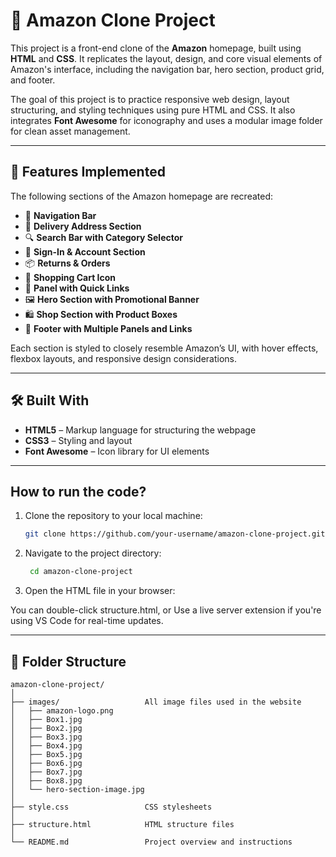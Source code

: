 # 🛒 Amazon Clone Project

This project is a front-end clone of the **Amazon** homepage, built using **HTML** and **CSS**. It replicates the layout, design, and core visual elements of Amazon's interface, including the navigation bar, hero section, product grid, and footer.  

The goal of this project is to practice responsive web design, layout structuring, and styling techniques using pure HTML and CSS. It also integrates **Font Awesome** for iconography and uses a modular image folder for clean asset management.

---

## 🚀 Features Implemented

The following sections of the Amazon homepage are recreated:

- 🧭 **Navigation Bar**  
- 📍 **Delivery Address Section**  
- 🔍 **Search Bar with Category Selector**  
- 👤 **Sign-In & Account Section**  
- 📦 **Returns & Orders**  
- 🛒 **Shopping Cart Icon**  
- 📁 **Panel with Quick Links**  
- 🖼️ **Hero Section with Promotional Banner**  
- 🛍️ **Shop Section with Product Boxes**  
- 📄 **Footer with Multiple Panels and Links**

Each section is styled to closely resemble Amazon’s UI, with hover effects, flexbox layouts, and responsive design considerations.

---

## 🛠️ Built With

- **HTML5** – Markup language for structuring the webpage  
- **CSS3** – Styling and layout  
- **Font Awesome** – Icon library for UI elements

---

## How to run the code?

1. Clone the repository to your local machine:
   ```bash
   git clone https://github.com/your-username/amazon-clone-project.git
2. Navigate to the project directory:
   ```bash
    cd amazon-clone-project
3. Open the HTML file in your browser:
   
You can double-click structure.html, or
Use a live server extension if you're using VS Code for real-time updates.

---

## 📂 Folder Structure

```text
amazon-clone-project/
│
├── images/                   All image files used in the website
│   ├── amazon-logo.png
│   ├── Box1.jpg
│   ├── Box2.jpg
│   ├── Box3.jpg
│   ├── Box4.jpg
│   ├── Box5.jpg
│   ├── Box6.jpg
│   ├── Box7.jpg
│   ├── Box8.jpg
│   └── hero-section-image.jpg
│
├── style.css                 CSS stylesheets
│   
├── structure.html            HTML structure files
│
└── README.md                 Project overview and instructions

